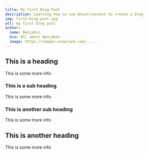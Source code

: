 ```yaml
---
title: My first Blog Post
description: Learning how to use @nuxt/content to create a blog
img: first-blog-post.jpg
alt: my first blog post
author:
  name: Benjamin
  bio: All about Benjamin
  image: https://images.unsplash.com/.....
---
```


## This is a heading

This is some more info

### This is a sub heading

This is some more info

### This is another sub heading

This is some more info

## This is another heading

This is some more info

<info-box>
  <template #info-box>
    This is a vue component inside markdown using slots
  </template>
</info-box>

<author :author="author"></author>
